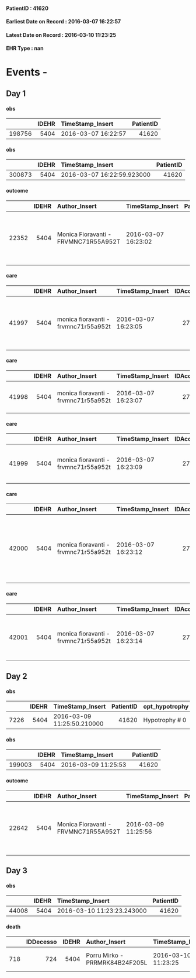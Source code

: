 
#### PatientID : 41620
#### Earliest Date on Record : 2016-03-07 16:22:57
#### Latest Date on Record : 2016-03-10 11:23:25
#### EHR Type : nan

# Events - 

## Day 1

#### obs
|        |   IDEHR | TimeStamp_Insert    |   PatientID |
|-------:|--------:|:--------------------|------------:|
| 198756 |    5404 | 2016-03-07 16:22:57 |       41620 |

#### obs
|        |   IDEHR | TimeStamp_Insert           |   PatientID |
|-------:|--------:|:---------------------------|------------:|
| 300873 |    5404 | 2016-03-07 16:22:59.923000 |       41620 |

#### outcome
|       |   IDEHR | Author_Insert                        | TimeStamp_Insert    |   PatientID |   IDDigitalSignDocument |   IDPAI_VIDAS | opt_problem                                                            |   opt_problem_num | opt_obiettivo            |   opt_obiettivo_num | opt_stato_problema   |   opt_stato_problema_num | opt_interventi                                                                   |   opt_interventi_num |
|------:|--------:|:-------------------------------------|:--------------------|------------:|------------------------:|--------------:|:-----------------------------------------------------------------------|------------------:|:-------------------------|--------------------:|:---------------------|-------------------------:|:---------------------------------------------------------------------------------|---------------------:|
| 22352 |    5404 | Monica Fioravanti - FRVMNC71R55A952T | 2016-03-07 16:23:02 |       41620 |                  295395 |         24388 | Alteration of comfort associated with chronic pain and / or acute # 29 |                 2 | Palliative Sedation # 57 |                   4 | Open Problem # 1     |                        1 | Informational - Inform the patient / caregiver of the need to maintain QoL # 468 |                    4 |

#### care
|       |   IDEHR | Author_Insert                        | TimeStamp_Insert    |   IDAccess | EHRType   |   PatientID |   IDTERAPIE_OUTPAT_VIDAS | ds_dose   | opt_via_di_somm        | ds_ora   | dt_data_inizio      | ds_note_y                                                 |   opt_pregressa |   opt_somm_terapia |   opt_estemporanea |   opt_termina |   opt_somm_in_pompa | opt_farmaco                                            |
|------:|--------:|:-------------------------------------|:--------------------|-----------:|:----------|------------:|-------------------------:|:----------|:-----------------------|:---------|:--------------------|:----------------------------------------------------------|----------------:|-------------------:|-------------------:|--------------:|--------------------:|:-------------------------------------------------------|
| 41997 |    5404 | monica fioravanti - frvmnc71r55a952t | 2016-03-07 16:23:05 |      27348 | amb       |       41620 |                    19575 | 1 flc     | subcutaneously # 3 = 3 | 12 # 12  | 2016-03-07 00:00:00 | it reduces the quantity intake and alterner√ † gluc to 5% |               0 |                  0 |                  0 |             0 |                   0 | sodium chloride (sodium chloride 0 - 9% 500 ml) # 1170 |

#### care
|       |   IDEHR | Author_Insert                        | TimeStamp_Insert    |   IDAccess | EHRType   |   PatientID |   IDTERAPIE_OUTPAT_VIDAS | ds_dose   | opt_via_di_somm       | ds_ora   | dt_data_inizio      | ds_note_y                           |   opt_pregressa |   opt_somm_terapia |   opt_estemporanea |   opt_termina |   opt_somm_in_pompa | opt_farmaco                         |
|------:|--------:|:-------------------------------------|:--------------------|-----------:|:----------|------------:|-------------------------:|:----------|:----------------------|:---------|:--------------------|:------------------------------------|----------------:|-------------------:|-------------------:|--------------:|--------------------:|:------------------------------------|
| 41998 |    5404 | monica fioravanti - frvmnc71r55a952t | 2016-03-07 16:23:07 |      27348 | amb       |       41620 |                    19576 | 1 fl      | intramuscular # 2 = 2 | 12 # 12  | 2016-03-07 00:00:00 | gi√ † administered today first dose |               0 |                  0 |                  0 |             0 |                   0 | ceftriaxone (1 g rocefin fl) # 1490 |

#### care
|       |   IDEHR | Author_Insert                        | TimeStamp_Insert    |   IDAccess | EHRType   |   PatientID |   IDTERAPIE_OUTPAT_VIDAS | ds_dose   | opt_via_di_somm        | ds_ora                   | dt_data_inizio      |   opt_pregressa |   opt_somm_terapia |   opt_estemporanea |   opt_termina |   opt_somm_in_pompa | opt_farmaco                                  |
|------:|--------:|:-------------------------------------|:--------------------|-----------:|:----------|------------:|-------------------------:|:----------|:-----------------------|:-------------------------|:--------------------|----------------:|-------------------:|-------------------:|--------------:|--------------------:|:---------------------------------------------|
| 41999 |    5404 | monica fioravanti - frvmnc71r55a952t | 2016-03-07 16:23:09 |      27348 | amb       |       41620 |                    19577 | 1 fl      | subcutaneously # 3 = 3 | 07 # 7; 15 # 15; 23 # 23 | 2016-03-07 00:00:00 |               0 |                  0 |                  0 |             0 |                   0 | haloperidol (serenase 2 mg / 2 ml fl) # 1803 |

#### care
|       |   IDEHR | Author_Insert                        | TimeStamp_Insert    |   IDAccess | EHRType   |   PatientID |   IDTERAPIE_OUTPAT_VIDAS | ds_dose   | opt_via_di_somm        | ds_ora                                         | dt_data_inizio      |   opt_pregressa |   opt_somm_terapia |   opt_estemporanea |   opt_termina |   opt_somm_in_pompa | opt_farmaco                                                     |
|------:|--------:|:-------------------------------------|:--------------------|-----------:|:----------|------------:|-------------------------:|:----------|:-----------------------|:-----------------------------------------------|:--------------------|----------------:|-------------------:|-------------------:|--------------:|--------------------:|:----------------------------------------------------------------|
| 42000 |    5404 | monica fioravanti - frvmnc71r55a952t | 2016-03-07 16:23:12 |      27348 | amb       |       41620 |                    19578 | 1 fl      | subcutaneously # 3 = 3 | 07 # 7; 12 # 12; 18 # 18; 0 # 00; # 24 in need | 2016-03-07 00:00:00 |               0 |                  0 |                  0 |             0 |                   0 | morphine hydrochloride (10 mg morphine hydrochloride fl) # 1598 |

#### care
|       |   IDEHR | Author_Insert                        | TimeStamp_Insert    |   IDAccess | EHRType   |   PatientID |   IDTERAPIE_OUTPAT_VIDAS | ds_dose   | opt_via_di_somm        | ds_ora                        | dt_data_inizio      |   opt_pregressa |   opt_somm_terapia |   opt_estemporanea |   opt_termina |   opt_somm_in_pompa | opt_farmaco                          | Note_al_bisogno             |
|------:|--------:|:-------------------------------------|:--------------------|-----------:|:----------|------------:|-------------------------:|:----------|:-----------------------|:------------------------------|:--------------------|----------------:|-------------------:|-------------------:|--------------:|--------------------:|:-------------------------------------|:----------------------------|
| 42001 |    5404 | monica fioravanti - frvmnc71r55a952t | 2016-03-07 16:23:14 |      27348 | amb       |       41620 |                    19579 | 1 fl      | subcutaneously # 3 = 3 | 08 # 8; 20 # 20; # 24 in need | 2016-03-07 00:00:00 |               0 |                  0 |                  0 |             0 |                   0 | delorazepam (en 1 ml 5 mg fl) # 1849 | if it persists restlessness |


## Day 2

#### obs
|      |   IDEHR | TimeStamp_Insert           |   PatientID | opt_hypotrophy   | anorexia     | asthenia   | cachexia     | dyspnoea              | body_temp   |
|-----:|--------:|:---------------------------|------------:|:-----------------|:-------------|:-----------|:-------------|:----------------------|:------------|
| 7226 |    5404 | 2016-03-09 11:25:50.210000 |       41620 | Hypotrophy # 0   | Anorexia # 0 | Severe # 3 | cachexia # 0 | applicant at rest # 5 | Fever # 1   |

#### obs
|        |   IDEHR | TimeStamp_Insert    |   PatientID |
|-------:|--------:|:--------------------|------------:|
| 199003 |    5404 | 2016-03-09 11:25:53 |       41620 |

#### outcome
|       |   IDEHR | Author_Insert                        | TimeStamp_Insert    |   PatientID |   IDDigitalSignDocument |   IDPAI_VIDAS | opt_problem                                                            |   opt_problem_num | opt_obiettivo            |   opt_obiettivo_num | opt_stato_problema   |   opt_stato_problema_num | opt_interventi                                                                   |   opt_interventi_num |
|------:|--------:|:-------------------------------------|:--------------------|------------:|------------------------:|--------------:|:-----------------------------------------------------------------------|------------------:|:-------------------------|--------------------:|:---------------------|-------------------------:|:---------------------------------------------------------------------------------|---------------------:|
| 22642 |    5404 | Monica Fioravanti - FRVMNC71R55A952T | 2016-03-09 11:25:56 |       41620 |                  297303 |         24678 | Alteration of comfort associated with chronic pain and / or acute # 29 |                 2 | Palliative Sedation # 57 |                   4 | Open Problem # 1     |                        1 | Informational - Inform the patient / caregiver of the need to maintain QoL # 468 |                    4 |


## Day 3

#### obs
|       |   IDEHR | TimeStamp_Insert           |   PatientID |
|------:|--------:|:---------------------------|------------:|
| 44008 |    5404 | 2016-03-10 11:23:23.243000 |       41620 |

#### death
|     |   IDDecesso |   IDEHR | Author_Insert                  | TimeStamp_Insert    |   PatientID |   IDDigitalSignDocument | Date                | Luogo_decesso   | Note            |
|----:|------------:|--------:|:-------------------------------|:--------------------|------------:|------------------------:|:--------------------|:----------------|:----------------|
| 718 |         724 |    5404 | Porru Mirko - PRRMRK84B24F205L | 2016-03-10 11:23:25 |       41620 |                  298204 | 2016-03-10 11:08:00 | # 2 Domicile    | exitus at home. |


